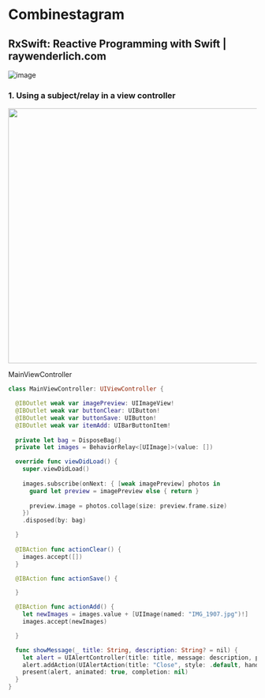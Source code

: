 # Combinestagram

## RxSwift: Reactive Programming with Swift | raywenderlich.com
![image](https://user-images.githubusercontent.com/47273077/185172130-b3557025-c636-4a1b-8490-c900c8312b77.png)

### 1. Using a subject/relay in a view controller
<img width="516" src="https://user-images.githubusercontent.com/47273077/185170770-507692fc-adc2-4837-8ba6-5ba48032c0fc.gif">

MainViewController
```swift
class MainViewController: UIViewController {

  @IBOutlet weak var imagePreview: UIImageView!
  @IBOutlet weak var buttonClear: UIButton!
  @IBOutlet weak var buttonSave: UIButton!
  @IBOutlet weak var itemAdd: UIBarButtonItem!
  
  private let bag = DisposeBag()
  private let images = BehaviorRelay<[UIImage]>(value: [])

  override func viewDidLoad() {
    super.viewDidLoad()
    
    images.subscribe(onNext: { [weak imagePreview] photos in
      guard let preview = imagePreview else { return }
      
      preview.image = photos.collage(size: preview.frame.size)
    })
    .disposed(by: bag)

  }
  
  @IBAction func actionClear() {
    images.accept([])
  }

  @IBAction func actionSave() {

  }

  @IBAction func actionAdd() {
    let newImages = images.value + [UIImage(named: "IMG_1907.jpg")!]
    images.accept(newImages)

  }

  func showMessage(_ title: String, description: String? = nil) {
    let alert = UIAlertController(title: title, message: description, preferredStyle: .alert)
    alert.addAction(UIAlertAction(title: "Close", style: .default, handler: { [weak self] _ in self?.dismiss(animated: true, completion: nil)}))
    present(alert, animated: true, completion: nil)
  }
}

